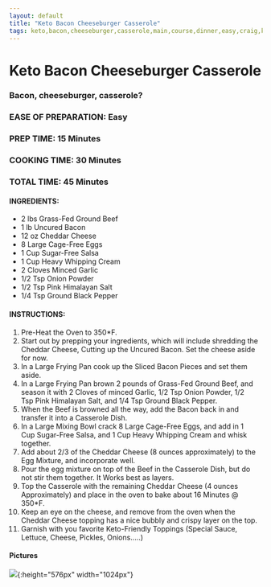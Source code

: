 ```yaml
---
layout: default
title: "Keto Bacon Cheeseburger Casserole"
tags: keto,bacon,cheeseburger,casserole,main,course,dinner,easy,craig,kristen,willett
---
```

# Keto Bacon Cheeseburger Casserole

### Bacon, cheeseburger, casserole?

### EASE OF PREPARATION: Easy
### PREP TIME: 15 Minutes
### COOKING TIME: 30 Minutes
### TOTAL TIME: 45 Minutes

#### INGREDIENTS:
- 2 lbs Grass-Fed Ground Beef
- 1 lb Uncured Bacon
- 12 oz Cheddar Cheese
- 8 Large Cage-Free Eggs
- 1 Cup Sugar-Free Salsa
- 1 Cup Heavy Whipping Cream
- 2 Cloves Minced Garlic
- 1/2 Tsp Onion Powder
- 1/2 Tsp Pink Himalayan Salt
- 1/4 Tsp Ground Black Pepper

#### INSTRUCTIONS:
1. Pre-Heat the Oven to 350*F.
2. Start out by prepping your ingredients, which will include shredding the Cheddar Cheese, Cutting up the Uncured Bacon. Set the cheese aside for now.
3. In a Large Frying Pan cook up the Sliced Bacon Pieces and set them aside.
4. In a Large Frying Pan brown 2 pounds of Grass-Fed Ground Beef, and season it with 2 Cloves of minced Garlic, 1/2 Tsp Onion Powder, 1/2 Tsp Pink Himalayan Salt, and 1/4 Tsp Ground Black Pepper.
5. When the Beef is browned all the way, add the Bacon back in and transfer it into a Casserole Dish.
6. In a Large Mixing Bowl crack 8 Large Cage-Free Eggs, and add in 1 Cup Sugar-Free Salsa, and 1 Cup Heavy Whipping Cream and whisk together.
7. Add about 2/3 of the Cheddar Cheese (8 ounces approximately) to the Egg Mixture, and incorporate well.
8. Pour the egg mixture on top of the Beef in the Casserole Dish, but do not stir them together. It Works best as layers.
9. Top the Casserole with the remaining Cheddar Cheese (4 ounces Approximately) and place in the oven to bake about 16 Minutes @ 350*F.
10. Keep an eye on the cheese, and remove from the oven when the Cheddar Cheese topping has a nice bubbly and crispy layer on the top.
11. Garnish with you favorite Keto-Friendly Toppings (Special Sauce, Lettuce, Cheese, Pickles, Onions…..)

#### Pictures
![]({{site.github.url}}/MainDishes/Images/KetoBaconCheeseburgerCasserole.jpg){:height="576px" width="1024px"}
